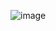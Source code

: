 ![image](https://github.com/Chit-Senghang/spring-microservice/assets/105207890/c2fb3903-48b4-43dc-a026-9112fca8f9bf)
